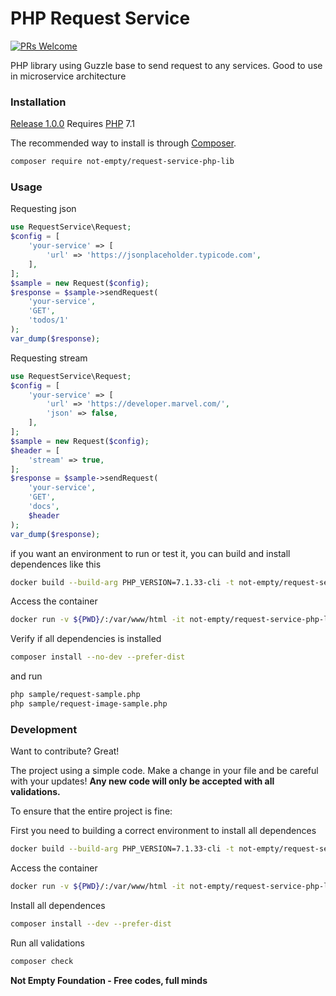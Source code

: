 # PHP Request Service

[![PRs Welcome](https://img.shields.io/badge/PRs-welcome-brightgreen.svg?style=flat-square)](http://makeapullrequest.com)

PHP library using Guzzle base to send request to any services. Good to use in microservice architecture

### Installation

[Release 1.0.0](https://github.com/not-empty/request-service-php-lib/releases/tag/1.0.0) Requires [PHP](https://php.net) 7.1

The recommended way to install is through [Composer](https://getcomposer.org/).

```sh
composer require not-empty/request-service-php-lib
```

### Usage

Requesting json

```php
use RequestService\Request;
$config = [
	'your-service' => [
		'url' => 'https://jsonplaceholder.typicode.com',
	],
];
$sample = new Request($config);
$response = $sample->sendRequest(
	'your-service',
	'GET',
	'todos/1'
);
var_dump($response);
```

Requesting stream

```php
use RequestService\Request;
$config = [
	'your-service' => [
		'url' => 'https://developer.marvel.com/',
		'json' => false,
	],
];
$sample = new Request($config);
$header = [
	'stream' => true,
];
$response = $sample->sendRequest(
	'your-service',
	'GET',
	'docs',
	$header
);
var_dump($response);
```

if you want an environment to run or test it, you can build and install dependences like this

```sh
docker build --build-arg PHP_VERSION=7.1.33-cli -t not-empty/request-service-php-lib:php71 -f contrib/Dockerfile .
```

Access the container
```sh
docker run -v ${PWD}/:/var/www/html -it not-empty/request-service-php-lib:php71 bash
```

Verify if all dependencies is installed
```sh
composer install --no-dev --prefer-dist
```

and run
```sh
php sample/request-sample.php
php sample/request-image-sample.php
```

### Development

Want to contribute? Great!

The project using a simple code.
Make a change in your file and be careful with your updates!
**Any new code will only be accepted with all validations.**

To ensure that the entire project is fine:

First you need to building a correct environment to install all dependences

```sh
docker build --build-arg PHP_VERSION=7.1.33-cli -t not-empty/request-service-php-lib:php71 -f contrib/Dockerfile .
```

Access the container
```sh
docker run -v ${PWD}/:/var/www/html -it not-empty/request-service-php-lib:php71 bash
```

Install all dependences
```sh
composer install --dev --prefer-dist
```

Run all validations
```sh
composer check
```

**Not Empty Foundation - Free codes, full minds**
